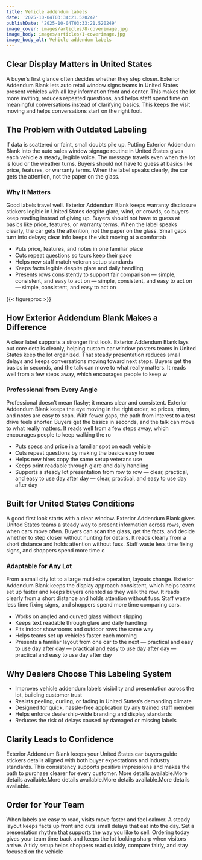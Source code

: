 ```yaml
---
title: Vehicle addendum labels
date: '2025-10-04T03:34:21.520242'
publishDate: '2025-10-04T03:33:21.520249'
image_cover: images/articles/8-coverimage.jpg
image_body: images/articles/1-coverimage.jpg
image_body_alt: Vehicle addendum labels
---
```



## Clear Display Matters in United States
A buyer’s first glance often decides whether they step closer. Exterior Addendum Blank lets auto retail window signs teams in United States present vehicles with all key information front and center. This makes the lot more inviting, reduces repeated questions, and helps staff spend time on meaningful conversations instead of clarifying basics. This keeps the visit moving and helps conversations start on the right foot.

## The Problem with Outdated Labeling
If data is scattered or faint, small doubts pile up. Putting Exterior Addendum Blank into the auto sales window signage routine in United States gives each vehicle a steady, legible voice. The message travels even when the lot is loud or the weather turns. Buyers should not have to guess at basics like price, features, or warranty terms. When the label speaks clearly, the car gets the attention, not the paper on the glass.

### Why It Matters
Good labels travel well. Exterior Addendum Blank keeps warranty disclosure stickers legible in United States despite glare, wind, or crowds, so buyers keep reading instead of giving up. Buyers should not have to guess at basics like price, features, or warranty terms. When the label speaks clearly, the car gets the attention, not the paper on the glass. Small gaps turn into delays; clear info keeps the visit moving at a comfortab

- Puts price, features, and notes in one familiar place
- Cuts repeat questions so tours keep their pace
- Helps new staff match veteran setup standards
- Keeps facts legible despite glare and daily handling
- Presents rows consistently to support fair comparison — simple, consistent, and easy to act on — simple, consistent, and easy to act on — simple, consistent, and easy to act on

{{< figureproc >}}

## How Exterior Addendum Blank Makes a Difference
A clear label supports a stronger first look. Exterior Addendum Blank lays out core details cleanly, helping custom car window posters teams in United States keep the lot organized. That steady presentation reduces small delays and keeps conversations moving toward next steps.  Buyers get the basics in seconds, and the talk can move to what really matters.  It reads well from a few steps away, which encourages people to keep w

### Professional from Every Angle
Professional doesn’t mean flashy; it means clear and consistent. Exterior Addendum Blank keeps the eye moving in the right order, so prices, trims, and notes are easy to scan. With fewer gaps, the path from interest to a test drive feels shorter.  Buyers get the basics in seconds, and the talk can move to what really matters.  It reads well from a few steps away, which encourages people to keep walking the ro

- Puts specs and price in a familiar spot on each vehicle
- Cuts repeat questions by making the basics easy to see
- Helps new hires copy the same setup veterans use
- Keeps print readable through glare and daily handling
- Supports a steady lot presentation from row to row — clear, practical, and easy to use day after day — clear, practical, and easy to use day after day

## Built for United States Conditions
A good first look starts with a clear window. Exterior Addendum Blank gives United States teams a steady way to present information across rows, even when cars move often. Buyers can scan the glass, get the facts, and decide whether to step closer without hunting for details. It reads clearly from a short distance and holds attention without fuss. Staff waste less time fixing signs, and shoppers spend more time c

### Adaptable for Any Lot
From a small city lot to a large multi‑site operation, layouts change. Exterior Addendum Blank keeps the display approach consistent, which helps teams set up faster and keeps buyers oriented as they walk the row. It reads clearly from a short distance and holds attention without fuss. Staff waste less time fixing signs, and shoppers spend more time comparing cars.

- Works on angled and curved glass without slipping
- Keeps text readable through glare and daily handling
- Fits indoor showrooms and outdoor rows the same way
- Helps teams set up vehicles faster each morning
- Presents a familiar layout from one car to the next — practical and easy to use day after day — practical and easy to use day after day — practical and easy to use day after day

## Why Dealers Choose This Labeling System
- Improves vehicle addendum labels visibility and presentation across the lot, building customer trust
- Resists peeling, curling, or fading in United States’s demanding climate
- Designed for quick, hassle-free application by any trained staff member
- Helps enforce dealership-wide branding and display standards
- Reduces the risk of delays caused by damaged or missing labels

## Clarity Leads to Confidence
Exterior Addendum Blank keeps your United States car buyers guide stickers details aligned with both buyer expectations and industry standards. This consistency supports positive impressions and makes the path to purchase clearer for every customer. More details available.More details available.More details available.More details available.More details available.

## Order for Your Team
When labels are easy to read, visits move faster and feel calmer. A steady layout keeps facts up front and cuts small delays that eat into the day. Set a presentation rhythm that supports the way you like to sell.  Ordering today gives your team time back and keeps the lot looking sharp when visitors arrive.  A tidy setup helps shoppers read quickly, compare fairly, and stay focused on the vehicle

